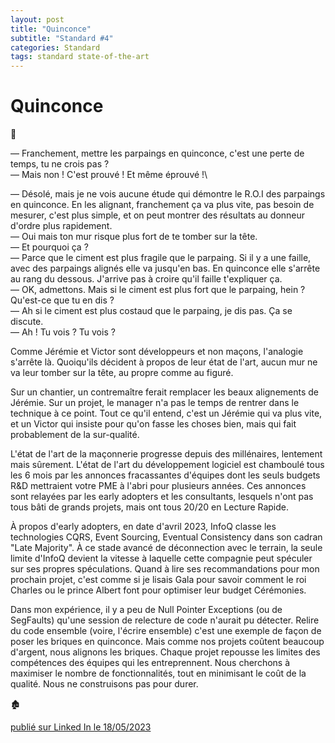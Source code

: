```yaml
---
layout: post
title: "Quinconce"
subtitle: "Standard #4"
categories: Standard
tags: standard state-of-the-art
---
```

# Quinconce


🧱

— Franchement, mettre les parpaings en quinconce, c'est une perte de temps, tu ne crois pas ?\
— Mais non ! C'est prouvé ! Et même éprouvé !\
<!--more-->
— Désolé, mais je ne vois aucune étude qui démontre le R.O.I des parpaings en quinconce. En les alignant, franchement ça va plus vite, pas besoin de mesurer, c'est plus simple, et on peut montrer des résultats au donneur d'ordre plus rapidement.\
— Oui mais ton mur risque plus fort de te tomber sur la tête.\
— Et pourquoi ça ?\
— Parce que le ciment est plus fragile que le parpaing. Si il y a une faille, avec des parpaings alignés elle va jusqu'en bas. En quinconce elle s'arrête au rang du dessous. J'arrive pas à croire qu'il faille t'expliquer ça.\
— OK, admettons. Mais si le ciment est plus fort que le parpaing, hein ? Qu'est-ce que tu en dis ?\
— Ah si le ciment est plus costaud que le parpaing, je dis pas. Ça se discute.\
— Ah ! Tu vois ? Tu vois ?

Comme Jérémie et Victor sont développeurs et non maçons, l'analogie s'arrête là. Quoiqu'ils décident à propos de leur état de l'art, aucun mur ne va leur tomber sur la tête, au propre comme au figuré.

Sur un chantier, un contremaître ferait remplacer les beaux alignements de Jérémie. Sur un projet, le manager n'a pas le temps de rentrer dans le technique à ce point. Tout ce qu'il entend, c'est un Jérémie qui va plus vite, et un Victor qui insiste pour qu'on fasse les choses bien, mais qui fait probablement de la sur-qualité.

L'état de l'art de la maçonnerie progresse depuis des millénaires, lentement mais sûrement. L'état de l'art du développement logiciel est chamboulé tous les 6 mois par les annonces fracassantes d'équipes dont les seuls budgets R&D mettraient votre PME à l'abri pour plusieurs années. Ces annonces sont relayées par les early adopters et les consultants, lesquels n'ont pas tous bâti de grands projets, mais ont tous 20/20 en Lecture Rapide.

À propos d'early adopters, en date d'avril 2023, InfoQ classe les technologies CQRS, Event Sourcing, Eventual Consistency dans son cadran "Late Majority". À ce stade avancé de déconnection avec le terrain, la seule limite d'InfoQ devient la vitesse à laquelle cette compagnie peut spéculer sur ses propres spéculations. Quand à lire ses recommandations pour mon prochain projet, c'est comme si je lisais Gala pour savoir comment le roi Charles ou le prince Albert font pour optimiser leur budget Cérémonies.

Dans mon expérience, il y a peu de Null Pointer Exceptions (ou de SegFaults) qu'une session de relecture de code n'aurait pu détecter. Relire du code ensemble (voire, l'écrire ensemble) c'est une exemple de façon de poser les briques en quinconce. Mais comme nos projets coûtent beaucoup d'argent, nous alignons les briques. Chaque projet repousse les limites des compétences des équipes qui les entreprennent. Nous cherchons à maximiser le nombre de fonctionnalités, tout en minimisant le coût de la qualité. Nous ne construisons pas pour durer.

🏚

[publié sur Linked In le 18/05/2023](https://www.linkedin.com/posts/christophe-thibaut-35b4657_etatdelart-ameliorationcontinue-activity-7065255620261638144-zjYz?utm_source=share&utm_medium=member_desktop)
